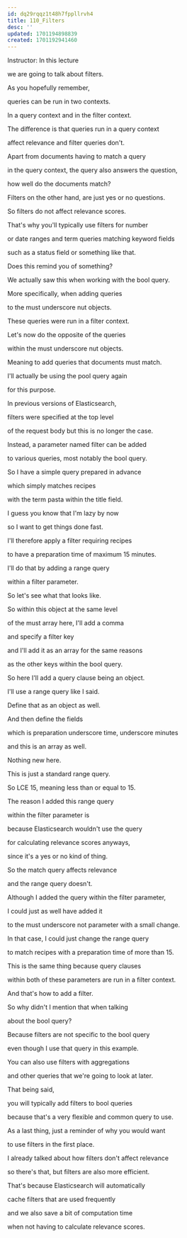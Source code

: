 ```yaml
---
id: dq29rqqz1t48h7fppllrvh4
title: 110_Filters
desc: ''
updated: 1701194898839
created: 1701192941460
---
```

Instructor: In this lecture

we are going to talk about filters.

As you hopefully remember,

queries can be run in two contexts.

In a query context and in the filter context.

The difference is that queries run in a query context

affect relevance and filter queries don't.

Apart from documents having to match a query

in the query context, the query also answers the question,

how well do the documents match?

Filters on the other hand, are just yes or no questions.

So filters do not affect relevance scores.

That's why you'll typically use filters for number

or date ranges and term queries matching keyword fields

such as a status field or something like that.

Does this remind you of something?

We actually saw this when working with the bool query.

More specifically, when adding queries

to the must underscore nut objects.

These queries were run in a filter context.

Let's now do the opposite of the queries

within the must underscore nut objects.

Meaning to add queries that documents must match.

I'll actually be using the pool query again

for this purpose.

In previous versions of Elasticsearch,

filters were specified at the top level

of the request body but this is no longer the case.

Instead, a parameter named filter can be added

to various queries, most notably the bool query.

So I have a simple query prepared in advance

which simply matches recipes

with the term pasta within the title field.

I guess you know that I'm lazy by now

so I want to get things done fast.

I'll therefore apply a filter requiring recipes

to have a preparation time of maximum 15 minutes.

I'll do that by adding a range query

within a filter parameter.

So let's see what that looks like.

So within this object at the same level

of the must array here, I'll add a comma

and specify a filter key

and I'll add it as an array for the same reasons

as the other keys within the bool query.

So here I'll add a query clause being an object.

I'll use a range query like I said.

Define that as an object as well.

And then define the fields

which is preparation underscore time, underscore minutes

and this is an array as well.

Nothing new here.

This is just a standard range query.

So LCE 15, meaning less than or equal to 15.

The reason I added this range query

within the filter parameter is

because Elasticsearch wouldn't use the query

for calculating relevance scores anyways,

since it's a yes or no kind of thing.

So the match query affects relevance

and the range query doesn't.

Although I added the query within the filter parameter,

I could just as well have added it

to the must underscore not parameter with a small change.

In that case, I could just change the range query

to match recipes with a preparation time of more than 15.

This is the same thing because query clauses

within both of these parameters are run in a filter context.

And that's how to add a filter.

So why didn't I mention that when talking

about the bool query?

Because filters are not specific to the bool query

even though I use that query in this example.

You can also use filters with aggregations

and other queries that we're going to look at later.

That being said,

you will typically add filters to bool queries

because that's a very flexible and common query to use.

As a last thing, just a reminder of why you would want

to use filters in the first place.

I already talked about how filters don't affect relevance

so there's that, but filters are also more efficient.

That's because Elasticsearch will automatically

cache filters that are used frequently

and we also save a bit of computation time

when not having to calculate relevance scores.

